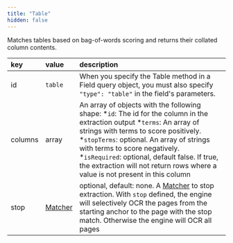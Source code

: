 ```yaml
---
title: "Table"
hidden: false
---
```

Matches tables based on bag-of-words scoring and returns their collated column contents.

| key     | value                                            | description                                                  |
| :------ | :----------------------------------------------- | :----------------------------------------------------------- |
| id      | `table`                                          | When you specify the Table method in a Field query object, you must also specify `"type": "table"` in the field's parameters. |
| columns | array                                            | An array of objects with the following shape: *`id`: The id for the column in the extraction output *`terms`: An array of strings with terms to score positively. *`stopTerms`: optional. An array of strings with terms to score negatively. *`isRequired`: optional, default false. If true, the extraction will not return rows where a value is not present in this column |
| stop    | [Matcher](https://docs.sensible.so/docs/matcher) | optional, default: none. A [Matcher](https://docs.sensible.so/docs/matcher) to stop extraction. With `stop` defined, the engine will selectively OCR the pages from the starting anchor to the page with the stop match. Otherwise the engine will OCR all pages |